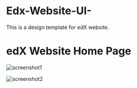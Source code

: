# Edx-Website-UI-
This is a design template for edX website.

# edX Website Home Page
![screenshot1](https://user-images.githubusercontent.com/21124445/41076812-03b51e12-6a31-11e8-97f1-1153d89247a1.png)

![screenshot2](https://user-images.githubusercontent.com/21124445/41076813-03e48f1c-6a31-11e8-8c36-8371b330b88f.png)

